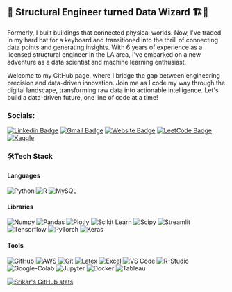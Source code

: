 ## 👋 Structural Engineer turned Data Wizard 🏗️🔮

Formerly, I built buildings that connected physical worlds. Now, I've traded in my hard hat for a keyboard and transitioned into the thrill of connecting data points and generating insights. With 6 years of experience as a licensed structural engineer in the LA area, I've embarked on a new adventure as a data scientist and machine learning enthusiast.

Welcome to my GitHub page, where I bridge the gap between engineering precision and data-driven innovation. Join me as I code my way through the digital landscape, transforming raw data into actionable intelligence. Let's build a data-driven future, one line of code at a time!

### Socials:

[![Linkedin Badge](https://img.shields.io/badge/LinkedIn-0077B5?style=for-the-badge&logo=linkedin&logoColor=white)](https://www.linkedin.com/in/srikargunisetty/)
[![Gmail Badge](https://img.shields.io/badge/Gmail-D14836?style=for-the-badge&logo=gmail&logoColor=white)](mailto:sgunisetty.msba@gmail.com) 
[![Website Badge](https://img.shields.io/badge/website-000000?style=for-the-badge&logo=About.me&logoColor=white)](https://srikarg1993.github.io/Portfolio/)
[![LeetCode Badge](https://img.shields.io/badge/-LeetCode-FFA116?style=for-the-badge&logo=LeetCode&logoColor=black)](https://leetcode.com/srikarg1993/)
[![Kaggle](https://img.shields.io/badge/Kaggle-20BEFF?style=for-the-badge&logo=Kaggle&logoColor=white)](https://www.kaggle.com/srikargunisetty)


### 🛠**Tech Stack**

#### Languages
![Python](https://img.shields.io/badge/Python-FFD43B?style=for-the-badge&logo=python&logoColor=blue)
![R](https://img.shields.io/badge/R-276DC3?style=for-the-badge&logo=r&logoColor=white)
![MySQL](https://img.shields.io/badge/PostgreSQL-316192?style=for-the-badge&logo=postgresql&logoColor=white)

#### Libraries
![Numpy](https://img.shields.io/badge/Numpy-777BB4?style=for-the-badge&logo=numpy&logoColor=white)
![Pandas](https://img.shields.io/badge/Pandas-2C2D72?style=for-the-badge&logo=pandas&logoColor=white)
![Plotly](https://img.shields.io/badge/Plotly-239120?style=for-the-badge&logo=plotly&logoColor=white)
![Scikit Learn](https://img.shields.io/badge/scikit_learn-F7931E?style=for-the-badge&logo=scikit-learn&logoColor=white)
![Scipy](https://img.shields.io/badge/SciPy-654FF0?style=for-the-badge&logo=SciPy&logoColor=white)
![Streamlit](https://img.shields.io/badge/Streamlit-FF4B4B?style=for-the-badge&logo=Streamlit&logoColor=white)
![Tensorflow](https://img.shields.io/badge/TensorFlow-FF6F00?style=for-the-badge&logo=TensorFlow&logoColor=white)
![PyTorch](https://img.shields.io/badge/PyTorch-EE4C2C?style=for-the-badge&logo=pytorch&logoColor=white)
![Keras](https://img.shields.io/badge/Keras-FF0000?style=for-the-badge&logo=keras&logoColor=white)

#### Tools
![GitHub](https://img.shields.io/badge/GitHub-100000?style=for-the-badge&logo=github&logoColor=white)
![AWS](https://img.shields.io/badge/Amazon_AWS-FF9900?style=for-the-badge&logo=amazonaws&logoColor=white)
![Git](https://img.shields.io/badge/GIT-E44C30?style=for-the-badge&logo=git&logoColor=white)
![Latex](https://img.shields.io/badge/LaTeX-47A141?style=for-the-badge&logo=LaTeX&logoColor=white)
![Excel](https://img.shields.io/badge/Microsoft_Excel-217346?style=for-the-badge&logo=microsoft-excel&logoColor=white)
![VS Code](https://img.shields.io/badge/VSCode-0078D4?style=for-the-badge&logo=visual%20studio%20code&logoColor=white)
![R-Studio](https://img.shields.io/badge/RStudio-75AADB?style=for-the-badge&logo=RStudio&logoColor=white)
![Google-Colab](https://img.shields.io/badge/Colab-F9AB00?style=for-the-badge&logo=googlecolab&color=525252)
![Jupyter](https://img.shields.io/badge/Jupyter-F37626.svg?&style=for-the-badge&logo=Jupyter&logoColor=white)
![Docker](https://img.shields.io/badge/Docker-2CA5E0?style=for-the-badge&logo=docker&logoColor=white)
![Tableau](https://img.shields.io/badge/Tableau-E97627?style=for-the-badge&logo=Tableau&logoColor=white)

[![Srikar's GitHub stats](https://github-readme-stats.vercel.app/api?username=srikarg1993&show_icons=true&theme=dracula&include_all_commits=True)](https://github.com/anuraghazra/github-readme-stats)






